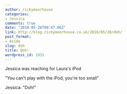 ```yaml
---
author: rickymoorhouse
categories:
- Jessica
comments: true
date: "2010-05-28T09:47:06Z"
link: http://blog.rickymoorhouse.co.uk/2010/05/28/doh/
post_format:
- Aside
slug: doh
title: Doh!
wordpress_id: 1931
---
```


Jessica was reaching for Laura's iPod

"You can't play with the iPod, you're too small"

Jessica: "Doh!"
